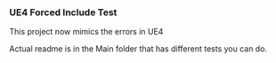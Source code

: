 ### UE4 Forced Include Test

This project now mimics the errors in UE4

Actual readme is in the Main folder that has different tests you can do.

